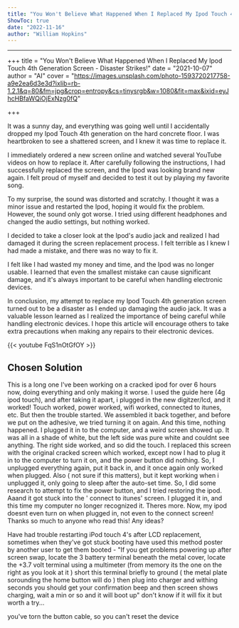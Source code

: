 ```yaml
---
title: "You Won't Believe What Happened When I Replaced My Ipod Touch 4th Generation Screen - Disaster Strikes!"
ShowToc: true 
date: "2022-11-16"
author: "William Hopkins"
---
```

*****
+++
title = "You Won't Believe What Happened When I Replaced My Ipod Touch 4th Generation Screen - Disaster Strikes!"
date = "2021-10-07"
author = "AI"
cover = "https://images.unsplash.com/photo-1593720217758-a9e2ea6d3e3d?ixlib=rb-1.2.1&q=80&fm=jpg&crop=entropy&cs=tinysrgb&w=1080&fit=max&ixid=eyJhcHBfaWQiOjExNzg0fQ"

+++

It was a sunny day, and everything was going well until I accidentally dropped my Ipod Touch 4th generation on the hard concrete floor. I was heartbroken to see a shattered screen, and I knew it was time to replace it.

I immediately ordered a new screen online and watched several YouTube videos on how to replace it. After carefully following the instructions, I had successfully replaced the screen, and the Ipod was looking brand new again. I felt proud of myself and decided to test it out by playing my favorite song.

To my surprise, the sound was distorted and scratchy. I thought it was a minor issue and restarted the Ipod, hoping it would fix the problem. However, the sound only got worse. I tried using different headphones and changed the audio settings, but nothing worked.

I decided to take a closer look at the Ipod's audio jack and realized I had damaged it during the screen replacement process. I felt terrible as I knew I had made a mistake, and there was no way to fix it.

I felt like I had wasted my money and time, and the Ipod was no longer usable. I learned that even the smallest mistake can cause significant damage, and it's always important to be careful when handling electronic devices.

In conclusion, my attempt to replace my Ipod Touch 4th generation screen turned out to be a disaster as I ended up damaging the audio jack. It was a valuable lesson learned as I realized the importance of being careful while handling electronic devices. I hope this article will encourage others to take extra precautions when making any repairs to their electronic devices.

{{< youtube FqS1nOtGfOY >}} 



## Chosen Solution
 This is a long one
I've been working on a cracked ipod for over 6 hours now, doing everything and only making it worse. I used the guide here (4g ipod touch), and after taking it apart, i plugged in the new digitzer/lcd, and it worked! Touch worked, power worked, wifi worked, connected to itunes, etc. But then the trouble started. We assembled it back together, and before we put on the adhesive, we tried turning it on again. And this time, nothing happened.
I plugged it in to the computer, and a weird screen showed up. It was all in a shade of white, but the left side was pure white and couldnt see anything. The right side worked, and so did the touch. I replaced this screen with the original cracked screen which worked, except now I had to plug it in to the computer to turn it on, and the power button did nothing. So, I unplugged everything again, put it back in, and it once again only worked when plugged. Also ( not sure if this matters), but it kept working when i unplugged it, only going to sleep after the auto-set time.
So, I did some research to attempt to fix the power button, and I tried restoring the ipod. Aaand it got stuck into the ' connect to itunes' screen. I plugged it in, and this time my computer no longer recognized it. Theres more. Now, my ipod doesnt even turn on when plugged in, not even to the connect screen!
Thanks so much to anyone who read this! Any ideas?

 Have had trouble restarting iPod touch 4's after LCD replacement, sometimes when they've got stuck booting have used this method poster by another user to get them booted -
"If you get problems powering up after screen swap, locate the 3 battery terminal beneath the metal cover, locate the +3.7 volt terminal using a multimeter (from memory its the one on the right as you look at it ) short this terminal briefly to ground ( the metal plate sorounding the home button will do ) then plug into charger and withing seconds you should get your confirmation beep and then screen shows charging, wait a min or so and it will boot up"
don't know if it will fix it but worth a try...

 you've torn the button cable, so you can't reset the device




